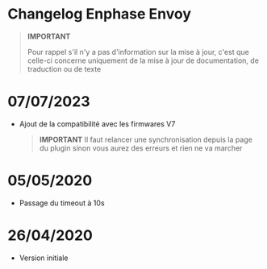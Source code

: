 # Changelog Enphase Envoy

>**IMPORTANT**
>
>Pour rappel s'il n'y a pas d'information sur la mise à jour, c'est que celle-ci concerne uniquement de la mise à jour de documentation, de traduction ou de texte

# 07/07/2023

- Ajout de la compatibilité avec les firmwares V7

  >**IMPORTANT**
  > Il faut relancer une synchronisation depuis la page du plugin sinon vous aurez des erreurs et rien ne va marcher

# 05/05/2020

- Passage du timeout à 10s

# 26/04/2020

- Version initiale
